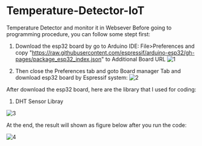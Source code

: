 # Temperature-Detector-IoT
Temperature Detector and monitor it in Websever
Before going to programming procedure, you can follow some stept first:

1. Download the esp32 board by go to Arduino IDE: File>Preferences and copy "https://raw.githubusercontent.com/espressif/arduino-esp32/gh-pages/package_esp32_index.json" to Additional Board URL
![1](https://github.com/rithylim99/Temperature-Detector-IoT/assets/101658566/1075899d-cd80-4eed-91fa-c036026e91f6)

2. Then close the Preferences tab and goto Board manager Tab and download esp32 board by Espressif system:
 ![2](https://github.com/rithylim99/Temperature-Detector-IoT/assets/101658566/6fc52ba5-6850-42a8-8558-42c2b82574a9)

After download the esp32 board, here are the library that I used for coding:
1. DHT Sensor Libray

![3](https://github.com/rithylim99/Temperature-Detector-IoT/assets/101658566/df9f0496-67d2-46e6-a669-6c2d8313dc53)

At the end, the result will shown as figure below after you run the code:

![4](https://github.com/rithylim99/Temperature-Detector-IoT/assets/101658566/cda58a01-9ed5-463b-b428-921eea0ce901)
